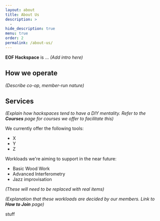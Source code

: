 ```yaml
---
layout: about
title: About Us
description: >
  -
hide_description: true
menu: true
order: 2
permalink: /about-us/
---
```


**EOF Hackspace** is ... *(Add intro here)*

## How we operate

*(Describe co-op, member-run nature)*

## Services

*(Explain how hackspaces tend to have a DIY mentality.  Refer to the **Courses** page for courses we offer to facilitate this)*

We currently offer the following tools:

* X
* Y
* Z

Workloads we're aiming to support in the near future:

* Basic Wood Work
* Advanced Interferometry
* Jazz improvisation

*(These will need to be replaced with real items)*

*(Explanation that these workloads are decided by our members.  Link to **How to Join** page)*

stuff